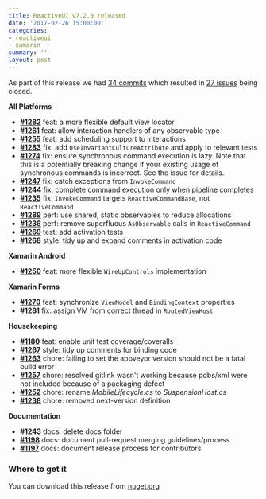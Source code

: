 ```yaml
---
title: ReactiveUI v7.2.0 released
date: '2017-02-26 15:00:00'
categories:
- reactiveui
- xamarin
summary: ''
layout: post
---
```


As part of this release we had [34 commits](https://github.com/reactiveui/reactiveui/compare/7.1.0...7.2.0) which resulted in [27 issues](https://github.com/reactiveui/ReactiveUI/issues?milestone=6&state=closed) being closed.


__All Platforms__

- [__#1282__](https://github.com/reactiveui/ReactiveUI/pull/1282) feat: a more flexible default view locator
- [__#1261__](https://github.com/reactiveui/ReactiveUI/pull/1261) feat: allow interaction handlers of any observable type
- [__#1255__](https://github.com/reactiveui/ReactiveUI/pull/1255) feat: add scheduling support to interactions
- [__#1283__](https://github.com/reactiveui/ReactiveUI/pull/1283) fix: add `UseInvariantCultureAttribute` and apply to relevant tests
- [__#1274__](https://github.com/reactiveui/ReactiveUI/pull/1274) fix: ensure synchronous command execution is lazy. Note that this is a potentially breaking change if your existing usage of synchronous commands is incorrect. See the issue for details.
- [__#1247__](https://github.com/reactiveui/ReactiveUI/issues/1247) fix: catch exceptions from `InvokeCommand`
- [__#1244__](https://github.com/reactiveui/ReactiveUI/issues/1244) fix: complete command execution only when pipeline completes
- [__#1235__](https://github.com/reactiveui/ReactiveUI/issues/1235) fix: `InvokeCommand` targets `ReactiveCommandBase`, not `ReactiveCommand`
- [__#1289__](https://github.com/reactiveui/ReactiveUI/pull/1289) perf: use shared, static observables to reduce allocations
- [__#1236__](https://github.com/reactiveui/ReactiveUI/issues/1236) perf: remove superfluous `AsObservable` calls in `ReactiveCommand`
- [__#1269__](https://github.com/reactiveui/ReactiveUI/pull/1269) test: add activation tests
- [__#1268__](https://github.com/reactiveui/ReactiveUI/pull/1268) style: tidy up and expand comments in activation code

__Xamarin Android__

- [__#1250__](https://github.com/reactiveui/ReactiveUI/pull/1250) feat: more flexible `WireUpControls` implementation 

__Xamarin Forms__

- [__#1270__](https://github.com/reactiveui/ReactiveUI/pull/1270) feat: synchronize `ViewModel` and `BindingContext` properties
- [__#1281__](https://github.com/reactiveui/ReactiveUI/pull/1281) fix: assign VM from correct thread in `RoutedViewHost`

__Housekeeping__

- [__#1180__](https://github.com/reactiveui/ReactiveUI/pull/1180) feat: enable unit test coverage/coveralls
- [__#1267__](https://github.com/reactiveui/ReactiveUI/pull/1267) style: tidy up comments for binding code
- [__#1263__](https://github.com/reactiveui/ReactiveUI/pull/1263) chore: failing to set the appveyor version should not be a fatal build error
- [__#1257__](https://github.com/reactiveui/ReactiveUI/pull/1257) chore: resolved gitlink wasn't working because pdbs/xml were not included because of a packaging defect
- [__#1252__](https://github.com/reactiveui/ReactiveUI/pull/1252) chore: rename _MobileLifecycle.cs_ to _SuspensionHost.cs_
- [__#1238__](https://github.com/reactiveui/ReactiveUI/pull/1238) chore: removed next-version definition

__Documentation__

- [__#1243__](https://github.com/reactiveui/ReactiveUI/pull/1243) docs: delete docs folder
- [__#1198__](https://github.com/reactiveui/ReactiveUI/issues/1198) docs: document pull-request merging guidelines/process
- [__#1197__](https://github.com/reactiveui/ReactiveUI/issues/1197) docs: document release process for contributors

### Where to get it
You can download this release from [nuget.org](https://www.nuget.org/packages/reactiveui/7.2.0)